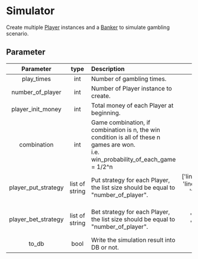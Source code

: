 # Simulator

Create multiple [Player](https://github.com/AllenKd/gambling_simulation/tree/feature/refine-readme/player) 
instances and a [Banker](https://github.com/AllenKd/gambling_simulation/tree/feature/refine-readme/banker) 
to simulate gambling scenario.

## Parameter

| Parameter | type | Description | Example |
| :---: | :---: | :--- | :---: |
| play_times | int | Number of gambling times. | 100 |
| number_of_player | int | Number of Player instance to create. | 100 |
| player_init_money | int | Total money of each Player at beginning. | 10000 |
| combination | int | Game combination, if combination is n, the win condition is all of these n games are won. <br> i.e. win_probability_of_each_game = 1/2^n | 1 |
| player_put_strategy | list of string | Put strategy for each Player, the list size should be equal to "number_of_player". | ['linear_response', 'linear_response', 'foo_double', 'kelly'] |
| player_bet_strategy | list of string | Bet strategy for each Player, the list size should be equal to "number_of_player". | ['random', 'keep_false', 'follow_last', 'random] | |
| to_db | bool | Write the simulation result into DB or not. | True |
